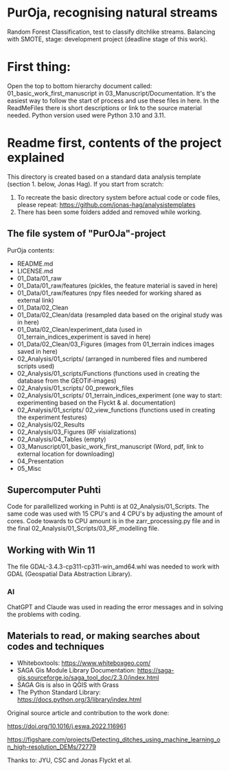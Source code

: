 # PurOja, recognising natural streams
Random Forest Classification, test to classify ditchlike streams. Balancing with SMOTE, stage: development project (deadline stage of this work).

# First thing:
Open the top to bottom hierarchy document called: 01_basic_work_first_manuscript in 03_Manuscript/Documentation. It's the easiest way to follow the start of process and use these files in here. In the ReadMeFiles there is short descriptions or link to the source material needed. Python version used were Python 3.10 and 3.11. 

# Readme first, contents of the project explained
This directory is created based on a standard data analysis template (section 1. below, Jonas Hag). 
If you start from scratch:
1. To recreate the basic directory system before actual code or code files, please repeat: https://github.com/jonas-hag/analysistemplates
2. There has been some folders added and removed while working.  

## The file system of "PurOJa"-project
PurOja contents:
- README.md
- LICENSE.md
- 01_Data/01_raw
- 01_Data/01_raw/features (pickles, the feature material is saved in here)
- 01_Data/01_raw/features (npy files needed for working shared as external link)
- 01_Data/02_Clean
- 01_Data/02_Clean/data (resampled data based on the original study was in here)
- 01_Data/02_Clean/experiment_data (used in 01_terrain_indices_experiment is saved in here)
- 01_Data/02_Clean/03_Figures (images from 01_terrain indices images saved in here)
- 02_Analysis/01_scripts/ (arranged in numbered files and numbered scripts used)
- 02_Analysis/01_scripts/Functions (functions used in creating the database from the GEOTif-images)
- 02_Analysis/01_scripts/ 00_prework_files
- 02_Analysis/01_scripts/ 01_terrain_indices_experiment (one way to start: experimenting based on the Flyckt & al. documentation)
- 02_Analysis/01_scripts/ 02_view_functions (functions used in creating the experiment festures)
- 02_Analysis/02_Results
- 02_Analysis/03_Figures (RF visializations)
- 02_Analysis/04_Tables (empty)
- 03_Manuscript/01_basic_work_first_manuscript (Word, pdf, link to external location for downloading)
- 04_Presentation
- 05_Misc

## Supercomputer Puhti
Code for parallellized working in Puhti is at 02_Analysis/01_Scripts. The same code was used with 15 CPU's and 4 CPU's by adjusting the amount of cores. Code towards to CPU amount is in the zarr_processing.py file and in the final 02_Analysis/01_Scripts/03_RF_modelling file. 

## Working with Win 11
The file GDAL-3.4.3-cp311-cp311-win_amd64.whl was needed to work with GDAL (Geospatial Data Abstraction Library).

### AI
ChatGPT and Claude was used in reading the error messages and in solving the problems with coding. 

## Materials to read, or making searches about codes and techniques
- Whiteboxtools: https://www.whiteboxgeo.com/
- SAGA Gis Module Library Documentation: https://saga-gis.sourceforge.io/saga_tool_doc/2.3.0/index.html
- SAGA Gis is also in QGIS with Grass
- The Python Standard Library: https://docs.python.org/3/library/index.html

Original source article and contribution to the work done:

https://doi.org/10.1016/j.eswa.2022.116961 

https://figshare.com/projects/Detecting_ditches_using_machine_learning_on_high-resolution_DEMs/72779

Thanks to: JYU, CSC and Jonas Flyckt et al.